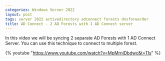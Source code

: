 ```yaml
---
categories: Windows Server 2022
layout: post
tags: server 2022 activedirectory adconnect forests dnsforwarder
title: AD Connect - 2 AD Forests with 1 AD Connect server
---
```


In this video we will be syncing 2 separate AD Forests with 1 AD Connect Server.
You can use this technique to connect to multiple forest.

{% youtube "https://www.youtube.com/watch?v=MpMrnlDbdwc&t=11s" %}